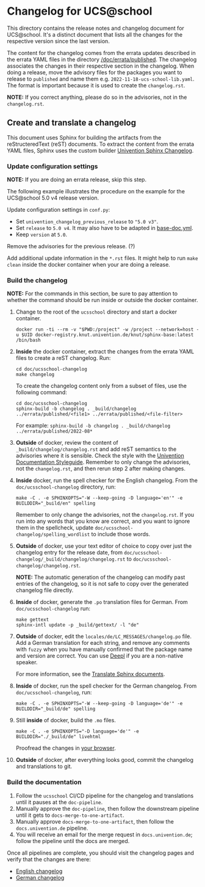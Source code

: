 # Changelog for UCS@school

<!--
SPDX-FileCopyrightText: 2021-2023 Univention GmbH

SPDX-License-Identifier: AGPL-3.0-only
-->

This directory contains the release notes and changelog document for
UCS@school. It's a distinct document that lists all the changes for the
respective version since the last version.

The content for the changelog comes from the errata updates described in the
errata YAML files in the directory
[/doc/errata/published](../errata/published). The changelog associates the
changes in their respective section in the changelog.
When doing a release, move the advisory files for the packages you want to release to `published` and name them e.g.
`2022-11-18-ucs-school-lib.yaml`. The format is important because it is used to create the `changelog.rst`.

**NOTE:** If you correct anything, please do so in the advisories, not in the `changelog.rst`.

## Create and translate a changelog

This document uses Sphinx for building the artifacts from the reStructeredText
(reST) documents. To extract the content from the errata YAML files, Sphinx
uses the custom builder [Univention Sphinx
Changelog](https://git.knut.univention.de/univention/documentation/univention_sphinx_changelog).

### Update configuration settings

**NOTE:** If you are doing an errata release, skip this step.

The following example illustrates the procedure on the example for the
UCS@school 5.0 v4 release version.

Update configuration settings in `conf.py`:

* Set `univention_changelog_previous_release` to `"5.0 v3"`.
* Set `release` to `5.0 v4`. It may also have to be adapted in [base-doc.yml](../../.gitlab-ci/base-doc.yml).
* Keep `version` at `5.0`.

Remove the advisories for the previous release. (?)

Add additional update information in the `*.rst` files. It might help to run `make clean` inside the docker container when your are doing a release.

### Build the changelog

**NOTE:** For the commands in this section, be sure to pay attention to whether the command should be run inside or outside the docker container.

1. Change to the root of the `ucsschool` directory and start a docker container.

   ```console
   docker run -ti --rm -v "$PWD:/project" -w /project --network=host -u $UID docker-registry.knut.univention.de/knut/sphinx-base:latest /bin/bash
   ```

2. **Inside** the docker container, extract the changes from the errata YAML files to create a reST changelog. Run:

   ```console
   cd doc/ucsschool-changelog
   make changelog
   ```

   To create the changelog content only from a subset of files, use the following command:

   ```console
   cd doc/ucsschool-changelog
   sphinx-build -b changelog . _build/changelog ../errata/published/<file1> ../errata/published/<file-filter>
   ```

   For example: `sphinx-build -b changelog . _build/changelog ../errata/published/2022-08*`

3. **Outside** of docker, review the content of `_build/changelog/changelog.rst` and add reST semantics to the advisories where it is sensible. Check the style with the
   [Univention Documentation
   Styleguide](https://univention.gitpages.knut.univention.de/documentation/styleguide/).
   Remember to only change the advisories, not the `changelog.rst`, and then rerun step 2 after making changes.

4. **Inside** docker, run the spell checker for the English changelog. From the `doc/ucsschool-changelog` directory, run:

   ```console
   make -C . -e SPHINXOPTS="-W --keep-going -D language='en'" -e BUILDDIR="_build/en" spelling
   ```

   Remember to only change the advisories, not the `changelog.rst`.
   If you run into any words that you know are correct, and you want to ignore them in the spellcheck, update `doc/ucsschool-changelog/spelling_wordlist` to include those words.

5. **Outside** of docker, use your text editor of choice to copy over just the changelog entry for the release date, from `doc/ucsschool-changelog/_build/changelog/changelog.rst` to `doc/ucsschool-changelog/changelog.rst`.

   **NOTE:** The automatic generation of the changelog can modify past entries of the changelog, so it is not safe to copy over the generated changelog file directly.

6. **Inside** of docker, generate the `.po` translation files for German. From `doc/ucsschool-changelog` run:

   ```console
   make gettext
   sphinx-intl update -p _build/gettext/ -l "de"
   ```

7. **Outside** of docker, edit the `locales/de/LC_MESSAGES/changelog.po` file.
   Add a German translation for each string, and remove any comments with `fuzzy` when you have manually confirmed that the package name and version are correct. You can use [Deepl](https://www.deepl.com) if you are a non-native speaker.

   For more information, see the  [Translate Sphinx
   documents](https://hutten.knut.univention.de/mediawiki/index.php/Translate_Sphinx_documents#Translation).

8. **Inside** of docker, run the spell checker for the German changelog. From `doc/ucsschool-changelog`, run:

   ```console
   make -C . -e SPHINXOPTS="-W --keep-going -D language='de'" -e BUILDDIR="_build/de" spelling
   ```

9. Still **inside** of docker, build the `.mo` files.

   ```console
   make -C . -e SPHINXOPTS="-D language='de'" -e BUILDDIR="./_build/de" livehtml
   ```

   Proofread the changes in [your browser](http://127.0.0.1:8000).

10. **Outside** of docker, after everything looks good, commit the changelog and translations to git.

### Build the documentation

1. Follow the `ucsschool` CI/CD pipeline for the changelog and translations until it pauses at the `doc-pipeline`.
2. Manually approve the `doc-pipeline`, then follow the downstream pipeline until it gets to `docs-merge-to-one-artifact`.
3. Manually approve `docs-merge-to-one-artifact`, then follow the `docs.univention.de` pipeline.
4. You will receive an email for the merge request in `docs.univention.de`; follow the pipeline until the docs are merged.

Once all pipelines are complete, you should visit the changelog pages and verify that the changes are there:

* [English changelog](https://docs.software-univention.de/ucsschool-changelog/5.0v3/en/changelog.html)
* [German changelog](https://docs.software-univention.de/ucsschool-changelog/5.0v3/de/changelog.html)

